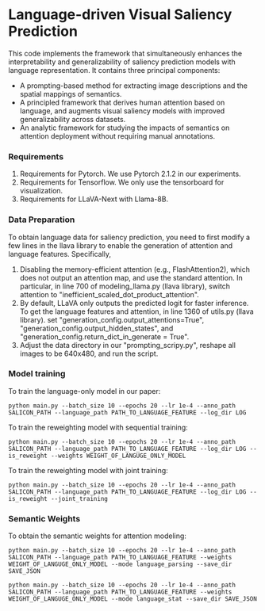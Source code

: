 # Language-driven Visual Saliency Prediction

This code implements the framework that simultaneously enhances the interpretability and generalizability of saliency prediction models with language representation. It contains three principal components:
- A prompting-based method for extracting image descriptions and the spatial mappings of semantics.
- A principled framework that derives human attention based on language, and augments visual saliency models with improved generalizability across datasets.
- An analytic framework for studying the impacts of semantics on attention deployment without requiring manual annotations.

### Requirements
1. Requirements for Pytorch. We use Pytorch 2.1.2 in our experiments.
2. Requirements for Tensorflow. We only use the tensorboard for visualization.
3. Requirements for LLaVA-Next with Llama-8B. 

### Data Preparation
To obtain language data for saliency prediction, you need to first modify a few lines in the llava library to enable the generation of attention and language features. Specifically,
1. Disabling the memory-efficient attention (e.g., FlashAttention2), which does not output an attention map, and use the standard attention. In particular, in line 700 of modeling_llama.py (llava library), switch attention to "inefficient_scaled_dot_product_attention".
2. By default, LLaVA only outputs the predicted logit for faster inference. To get the language features and attention, in line 1360 of utils.py (llava library). set "generation_config.output_attentions=True", "generation_config.output_hidden_states", and "generation_config.return_dict_in_generate = True".
3. Adjust the data directory in our "prompting_scripy.py", reshape all images to be 640x480, and run the script.

### Model training
To train the language-only model in our paper:
```
python main.py --batch_size 10 --epochs 20 --lr 1e-4 --anno_path SALICON_PATH --language_path PATH_TO_LANGUAGE_FEATURE --log_dir LOG
```

To train the reweighting model with sequential training:
```
python main.py --batch_size 10 --epochs 20 --lr 1e-4 --anno_path SALICON_PATH --language_path PATH_TO_LANGUAGE_FEATURE --log_dir LOG --is_reweight --weights WEIGHT_OF_LANGUGE_ONLY_MODEL
```

To train the reweighting model with joint training:
```
python main.py --batch_size 10 --epochs 20 --lr 1e-4 --anno_path SALICON_PATH --language_path PATH_TO_LANGUAGE_FEATURE --log_dir LOG --is_reweight --joint_training
```

### Semantic Weights
To obtain the semantic weights for attention modeling:
```
python main.py --batch_size 10 --epochs 20 --lr 1e-4 --anno_path SALICON_PATH --language_path PATH_TO_LANGUAGE_FEATURE --weights WEIGHT_OF_LANGUGE_ONLY_MODEL --mode language_parsing --save_dir SAVE_JSON
```
```
python main.py --batch_size 10 --epochs 20 --lr 1e-4 --anno_path SALICON_PATH --language_path PATH_TO_LANGUAGE_FEATURE --weights WEIGHT_OF_LANGUGE_ONLY_MODEL --mode language_stat --save_dir SAVE_JSON
```


